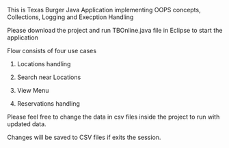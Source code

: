 This is Texas Burger Java Application implementing OOPS concepts, Collections, Logging and Execption Handling

Please download the project and run TBOnline.java file in Eclipse to start the application

Flow consists of four use cases

1. Locations handling

2. Search near Locations

3. View Menu

4. Reservations handling

Please feel free to change the data in csv files inside the project to run with updated data.

Changes will be saved to CSV files if exits the session. 

